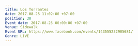 ```yaml
---
title: Los Torrantes
date: 2017-08-25 11:02:00 +07:00
position: 30
Event date: 2017-08-25 00:00:00 +07:00
Venue: Sidewalk
Event URL: https://www.facebook.com/events/143555232905681/
Genre: LIVE
---
```


